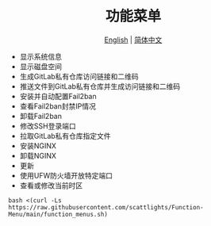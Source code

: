 <h1 align="center">
  功能菜单
</h1>

<p align="center">
 <a href="/README.md">English</a> | <a href="README.zh.md">简体中文</a>  
</p>

* 显示系统信息
* 显示磁盘空间
* 生成GitLab私有仓库访问链接和二维码
* 推送文件到GitLab私有仓库并生成访问链接和二维码
* 安装并自动配置Fail2ban
* 查看Fail2ban封禁IP情况
* 卸载Fail2ban
* 修改SSH登录端口
* 拉取GitLab私有仓库指定文件
* 安装NGINX
* 卸载NGINX
* 更新
* 使用UFW防火墙开放特定端口
* 查看或修改当前时区
```shell
bash <(curl -Ls https://raw.githubusercontent.com/scattlights/Function-Menu/main/function_menus.sh)
```







